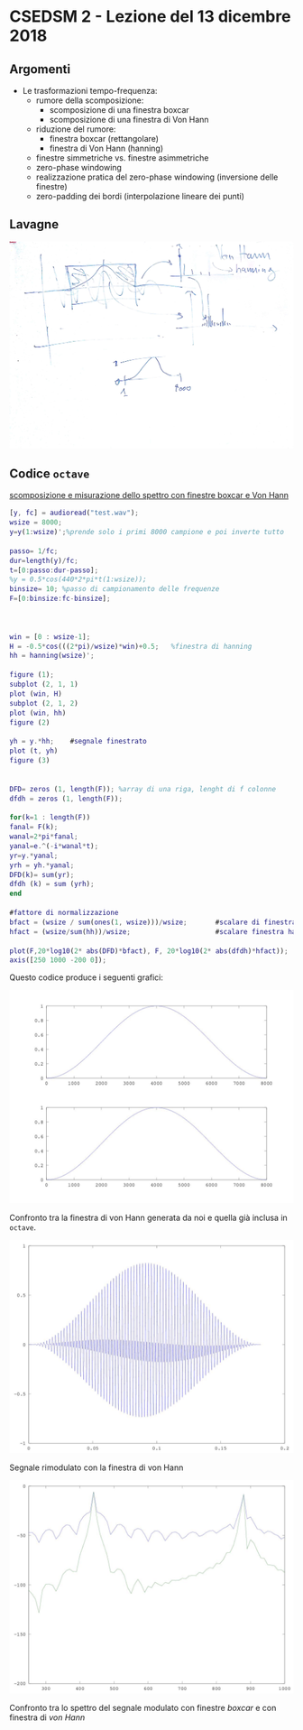 # CSEDSM 2 - Lezione del 13 dicembre 2018

## Argomenti

* Le trasformazioni tempo-frequenza:
  * rumore della scomposizione:
    * scomposizione di una finestra boxcar
    * scomposizione di una finestra di Von Hann
  * riduzione del rumore:
    * finestra boxcar (rettangolare)
    * finestra di Von Hann (hanning)
  * finestre simmetriche vs. finestre asimmetriche
  * zero-phase windowing
  * realizzazione pratica del zero-phase windowing (inversione delle finestre)
  * zero-padding dei bordi (interpolazione lineare dei punti)

## Lavagne

![whiteboard 1](./TR_III_CSEDSM_2_2018-12-13_11.08.20.jpg)

## Codice `octave`

[scomposizione e misurazione dello spettro con finestre boxcar e Von Hann](./scomp5.m)

```matlab
[y, fc] = audioread("test.wav");
wsize = 8000;
y=y(1:wsize)';%prende solo i primi 8000 campione e poi inverte tutto

passo= 1/fc;
dur=length(y)/fc;
t=[0:passo:dur-passo];
%y = 0.5*cos(440*2*pi*t(1:wsize));
binsize= 10; %passo di campionamento delle frequenze
F=[0:binsize:fc-binsize];



win = [0 : wsize-1];
H = -0.5*cos(((2*pi)/wsize)*win)+0.5;   %finestra di hanning
hh = hanning(wsize)';

figure (1);
subplot (2, 1, 1)
plot (win, H)
subplot (2, 1, 2)
plot (win, hh)
figure (2)

yh = y.*hh;    #segnale finestrato
plot (t, yh)
figure (3)


DFD= zeros (1, length(F)); %array di una riga, lenght di f colonne
dfdh = zeros (1, length(F));

for(k=1 : length(F))
fanal= F(k);
wanal=2*pi*fanal;
yanal=e.^(-i*wanal*t);
yr=y.*yanal;
yrh = yh.*yanal;
DFD(k)= sum(yr);
dfdh (k) = sum (yrh);
end

#fattore di normalizzazione
bfact = (wsize / sum(ones(1, wsize)))/wsize;       #scalare di finestra rettangolare
hfact = (wsize/sum(hh))/wsize;                     #scalare finestra hanning

plot(F,20*log10(2* abs(DFD)*bfact), F, 20*log10(2* abs(dfdh)*hfact));
axis([250 1000 -200 0]);
```

Questo codice produce i seguenti grafici:

![Confronto tra finestre di von Hann generate e già fatte](./confronto_finestre.jpg)

Confronto tra la finestra di von Hann generata da noi e quella già inclusa in `octave`.

![Segnale rimodulato con la finestra](./segnale_finestrato.jpg)

Segnale rimodulato con la finestra di von Hann

![Confronto tra gli spettri delle varie finestre](./confronto_spettri.jpg)

Confronto tra lo spettro del segnale modulato con finestre *boxcar* e con finestra di *von Hann*
